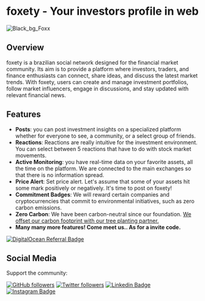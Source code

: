 # foxety - Your investors profile in web

![Black_bg_Foxx](https://github.com/foxxnetworking/.github/assets/57725054/ad936ddd-2019-4356-bf89-f8cd62592e49)


## Overview

foxety is a brazilian social network designed for the financial market community. Its aim is to provide a platform where investors, traders, and finance enthusiasts can connect, share ideas, and discuss the latest market trends. With foxety, users can create and manage investment portfolios, follow market influencers, engage in discussions, and stay updated with relevant financial news.

## Features

- **Posts**: you can post investment insights on a specialized platform whether for everyone to see, a community, or a select group of friends.
- **Reactions**: Reactions are really intuitive for the investment environment. You can select between 5 reactions that have to do with stock market movements.
- **Active Monitoring**: you have real-time data on your favorite assets, all the time on the platform. We are connected to the main exchanges so that there is no information spread.
- **Price Alert**: Set price alert. Let's assume that some of your assets hit some mark positively or negatively. It's time to post on foxety!
- **Commitment Badges**: We will reward certain companies and cryptocurrencies that commit to environmental initiatives, such as zero carbon emissions.
- **Zero Carbon**: We have been carbon-neutral since our foundation. [We offset our carbon footprint with our tree planting partner.](https://onetreeplanted.org)
- **Many many more features! Come meet us.. As for a invite code.**

[![DigitalOcean Referral Badge](https://web-platforms.sfo2.cdn.digitaloceanspaces.com/WWW/Badge%201.svg)](https://www.digitalocean.com/?refcode=cd7955b9fab0&utm_campaign=Referral_Invite&utm_medium=Referral_Program&utm_source=badge)

## Social Media

Support the community:

[![GitHub followers](https://img.shields.io/github/followers/thefoxety.svg?style=social&label=Follow&maxAge=2592000)](https://github.com/thefoxety?tab=followers)
[![Twitter followers](https://img.shields.io/twitter/follow/thefoxety.svg?style=social&label=Follow)](https://twitter.com/thefoxety)
[![Linkedin Badge](https://img.shields.io/badge/-LinkedIn-blue?style=flat-square&logo=thefoxety&logoColor=white&link=https://www.linkedin.com/in/thefoxety/)](https://www.linkedin.com/in/thefoxety/)
[![Instagram Badge](https://img.shields.io/badge/-Instagram-C13584?style=flat-square&labelColor=C13584&logo=instagram&logoColor=white&link=https://www.instagram.com/thefoxety/)](https://www.instagram.com/thefoxety/)
